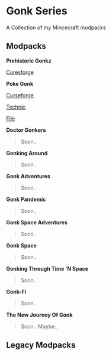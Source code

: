 # Gonk Series
A Collection of my Mincecraft modpacks
## Modpacks
**Prehistoric Gonkz**

[Curesforge](https://www.curseforge.com/minecraft/modpacks/prehistoric-gonkz)

**Poke Gonk**

[Curseforge](https://www.curseforge.com/minecraft/modpacks/pixelgonk)

[Technic](https://www.technicpack.net/modpack/pixelgonk.1950387)

[File](https://github.com/RadicalNugz/Gonk-Series/releases/tag/PixelGonk)

**Doctor Gonkers**

> Soon..

**Gonking Around**

> Soon..

**Gonk Adventures**

> Soon..

**Gonk Pandemic**

> Soon..

**Gonk Space Adventures**

> Soon..

**Gonk Space**

> Soon..

**Gonking Through Time 'N Space**

> Soon..

**Gonk-Fi**

> Soon..

**The New Journey Of Gonk**

> Soon.. Maybe..

## Legacy Modpacks
